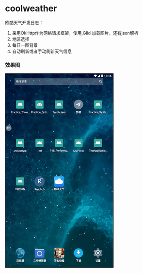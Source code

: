 # coolweather
欧酷天气开发日志：
  1. 采用OkHttp作为网络请求框架，使用,Glid 加载图片，还有json解析
  2. 地区选择
  3. 每日一图背景
  4. 自动刷新或者手动刷新天气信息
  
  ### 效果图
  ![](https://github.com/1030841249/coolweather/blob/master/gif/3.gif)

